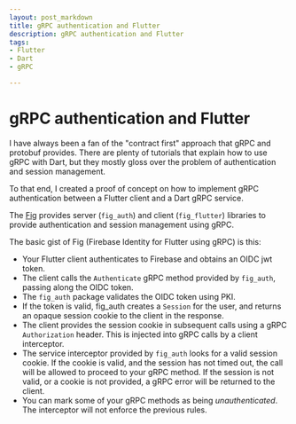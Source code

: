 ```yaml
---
layout: post_markdown
title: gRPC authentication and Flutter
description: gRPC authentication and Flutter
tags:
- Flutter
- Dart
- gRPC

---
```


# gRPC authentication and Flutter

I have always been a fan of the "contract first" approach that gRPC and protobuf provides. There 
are plenty of tutorials that explain how to use gRPC with Dart, but they mostly gloss over
the problem of authentication and session management. 

To that end, I created a proof of concept on how to implement gRPC authentication between
a Flutter client and a Dart gRPC service. 

The [Fig](https://github.com/wstrange/fig) provides server (`fig_auth`) and client (`fig_flutter`) libraries to 
provide authentication and session management using gRPC. 


The basic gist of Fig (Firebase Identity for Flutter using gRPC) is this:

* Your Flutter client authenticates to Firebase and obtains an OIDC jwt token.
* The client calls the `Authenticate` gRPC method provided by `fig_auth`, passing along the OIDC token.
* The `fig_auth` package validates the OIDC token using PKI.
* If the token is valid, fig_auth creates a `Session` for the user, and returns an opaque session cookie
to the client in the response.
* The client provides the session cookie in subsequent calls using a gRPC `Authorization` header. This
 is injected into gRPC calls by a client interceptor. 
* The service interceptor provided by `fig_auth` looks for a valid session cookie. If the cookie is valid, and 
 the session has not timed out, the call will be allowed to proceed to your gRPC method. If the
 session is not valid, or a cookie is not provided, a gRPC error will be returned to the client.
* You can mark some of your gRPC methods as being _unauthenticated_. The interceptor will not enforce
 the previous rules.



